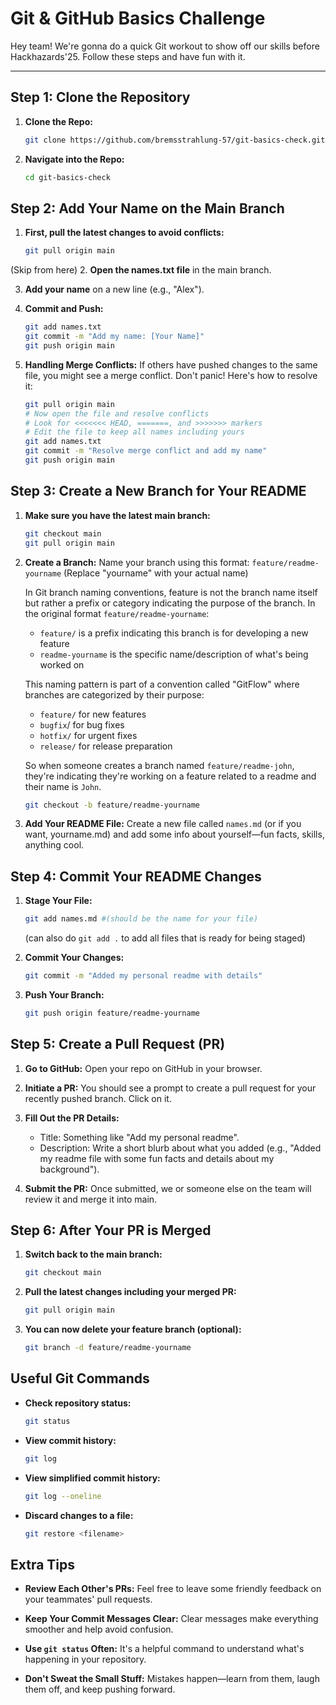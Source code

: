 # Git & GitHub Basics Challenge

Hey team! We're gonna do a quick Git workout to show off our skills before Hackhazards'25. Follow these steps and have fun with it.

---

## **Step 1: Clone the Repository**

1. **Clone the Repo:**

   ```bash
   git clone https://github.com/bremsstrahlung-57/git-basics-check.git
   ```

2. **Navigate into the Repo:**

   ```bash
   cd git-basics-check
   ```

## **Step 2: Add Your Name on the Main Branch**

1. **First, pull the latest changes to avoid conflicts:**

   ```bash
   git pull origin main
   ```
(Skip from here)
2. **Open the names.txt file** in the main branch.

3. **Add your name** on a new line (e.g., "Alex").

4. **Commit and Push:**

   ```bash
   git add names.txt
   git commit -m "Add my name: [Your Name]"
   git push origin main
   ```

5. **Handling Merge Conflicts:**
   If others have pushed changes to the same file, you might see a merge conflict. Don't panic! Here's how to resolve it:

   ```bash
   git pull origin main
   # Now open the file and resolve conflicts
   # Look for <<<<<<< HEAD, =======, and >>>>>>> markers
   # Edit the file to keep all names including yours
   git add names.txt
   git commit -m "Resolve merge conflict and add my name"
   git push origin main
   ```

## **Step 3: Create a New Branch for Your README**

1. **Make sure you have the latest main branch:**

   ```bash
   git checkout main
   git pull origin main
   ```

2. **Create a Branch:**
   Name your branch using this format: `feature/readme-yourname`
   (Replace "yourname" with your actual name)
   
      In Git branch naming conventions, feature is not the branch name itself but rather a prefix or category indicating the purpose of the branch.
      In the original format `feature/readme-yourname`:

      * `feature/` is a prefix indicating this branch is for developing a new feature
      * `readme-yourname` is the specific name/description of what's being worked on

      This naming pattern is part of a convention called "GitFlow" where branches are categorized by their purpose:

      * `feature/` for new features
      * `bugfix`/ for bug fixes
      * `hotfix/` for urgent fixes
      * `release/` for release preparation

      So when someone creates a branch named `feature/readme-john`, they're indicating they're working on a feature related to a readme and their name is `John`.

   ```bash
   git checkout -b feature/readme-yourname
   ```
    
3. **Add Your README File:**
   Create a new file called `names.md` (or if you want, yourname.md) and add some info about yourself—fun facts, skills, anything cool.

## **Step 4: Commit Your README Changes**

1. **Stage Your File:**
    ```bash
    git add names.md #(should be the name for your file)
    ```
    (can also do `git add .` to add all files that is ready for being staged)

2. **Commit Your Changes:**
    ```bash
    git commit -m "Added my personal readme with details"
    ```

3. **Push Your Branch:**
    ```bash
    git push origin feature/readme-yourname
    ```
    
## **Step 5: Create a Pull Request (PR)**

1. **Go to GitHub:**
   Open your repo on GitHub in your browser.

2. **Initiate a PR:**
   You should see a prompt to create a pull request for your recently pushed branch. Click on it.

3. **Fill Out the PR Details:**
   - Title: Something like "Add my personal readme".
   - Description: Write a short blurb about what you added (e.g., "Added my readme file with some fun facts and details about my background").

4. **Submit the PR:**
   Once submitted, we or someone else on the team will review it and merge it into main.


## **Step 6: After Your PR is Merged**

1. **Switch back to the main branch:**
   ```bash
   git checkout main
   ```

2. **Pull the latest changes including your merged PR:**
   ```bash
   git pull origin main
   ```

3. **You can now delete your feature branch (optional):**
   ```bash
   git branch -d feature/readme-yourname
   ```

## **Useful Git Commands**

* **Check repository status:**
  ```bash
  git status
  ```

* **View commit history:**
  ```bash
  git log
  ```

* **View simplified commit history:**
  ```bash
  git log --oneline
  ```

* **Discard changes to a file:**
  ```bash
  git restore <filename>
  ```

## **Extra Tips**

* **Review Each Other's PRs:**
   Feel free to leave some friendly feedback on your teammates' pull requests.

* **Keep Your Commit Messages Clear:**
   Clear messages make everything smoother and help avoid confusion.

* **Use `git status` Often:**
   It's a helpful command to understand what's happening in your repository.

* **Don't Sweat the Small Stuff:**
   Mistakes happen—learn from them, laugh them off, and keep pushing forward.